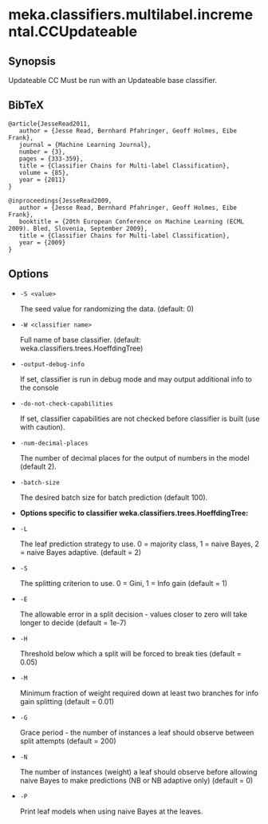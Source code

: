 # meka.classifiers.multilabel.incremental.CCUpdateable

## Synopsis
Updateable CC
Must be run with an Updateable base classifier.

## BibTeX
```
@article{JesseRead2011,
   author = {Jesse Read, Bernhard Pfahringer, Geoff Holmes, Eibe Frank},
   journal = {Machine Learning Journal},
   number = {3},
   pages = {333-359},
   title = {Classifier Chains for Multi-label Classification},
   volume = {85},
   year = {2011}
}

@inproceedings{JesseRead2009,
   author = {Jesse Read, Bernhard Pfahringer, Geoff Holmes, Eibe Frank},
   booktitle = {20th European Conference on Machine Learning (ECML 2009). Bled, Slovenia, September 2009},
   title = {Classifier Chains for Multi-label Classification},
   year = {2009}
}
```
## Options
* `-S <value>`

    The seed value for randomizing the data.
    (default: 0)

* `-W <classifier name>`

    Full name of base classifier.
    (default: weka.classifiers.trees.HoeffdingTree)

* `-output-debug-info`

    If set, classifier is run in debug mode and
    may output additional info to the console

* `-do-not-check-capabilities`

    If set, classifier capabilities are not checked before classifier is built
    (use with caution).

* `-num-decimal-places`

    The number of decimal places for the output of numbers in the model (default 2).

* `-batch-size`

    The desired batch size for batch prediction  (default 100).

* **Options specific to classifier weka.classifiers.trees.HoeffdingTree:**

* `-L`

    The leaf prediction strategy to use. 0 = majority class, 1 = naive Bayes, 2 = naive Bayes adaptive.
    (default = 2)

* `-S`

    The splitting criterion to use. 0 = Gini, 1 = Info gain
    (default = 1)

* `-E`

    The allowable error in a split decision - values closer to zero will take longer to decide
    (default = 1e-7)

* `-H`

    Threshold below which a split will be forced to break ties
    (default = 0.05)

* `-M`

    Minimum fraction of weight required down at least two branches for info gain splitting
    (default = 0.01)

* `-G`

    Grace period - the number of instances a leaf should observe between split attempts
    (default = 200)

* `-N`

    The number of instances (weight) a leaf should observe before allowing naive Bayes to make predictions (NB or NB adaptive only)
    (default = 0)

* `-P`

    Print leaf models when using naive Bayes at the leaves.
